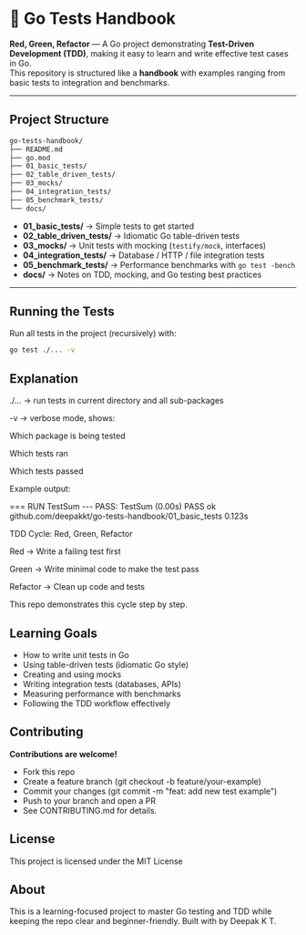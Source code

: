 # 🧪 Go Tests Handbook

**Red, Green, Refactor** — A Go project demonstrating **Test-Driven Development (TDD)**, making it easy to learn and write effective test cases in Go.  
This repository is structured like a **handbook** with examples ranging from basic tests to integration and benchmarks.

---

## Project Structure

```bash
go-tests-handbook/
├── README.md
├── go.mod
├── 01_basic_tests/
├── 02_table_driven_tests/
├── 03_mocks/
├── 04_integration_tests/
├── 05_benchmark_tests/
└── docs/

```

- **01_basic_tests/** → Simple tests to get started
- **02_table_driven_tests/** → Idiomatic Go table-driven tests
- **03_mocks/** → Unit tests with mocking (`testify/mock`, interfaces)
- **04_integration_tests/** → Database / HTTP / file integration tests
- **05_benchmark_tests/** → Performance benchmarks with `go test -bench`
- **docs/** → Notes on TDD, mocking, and Go testing best practices

---

## Running the Tests

Run all tests in the project (recursively) with:

```bash
go test ./... -v

```

## Explanation

./... → run tests in current directory and all sub-packages

-v → verbose mode, shows:

Which package is being tested

Which tests ran

Which tests passed

Example output:

=== RUN TestSum
--- PASS: TestSum (0.00s)
PASS
ok github.com/deepakkt/go-tests-handbook/01_basic_tests 0.123s

TDD Cycle: Red, Green, Refactor

Red → Write a failing test first

Green → Write minimal code to make the test pass

Refactor → Clean up code and tests

This repo demonstrates this cycle step by step.

## Learning Goals

- How to write unit tests in Go
- Using table-driven tests (idiomatic Go style)
- Creating and using mocks
- Writing integration tests (databases, APIs)
- Measuring performance with benchmarks
- Following the TDD workflow effectively

## Contributing

**Contributions are welcome!**

- Fork this repo
- Create a feature branch (git checkout -b feature/your-example)
- Commit your changes (git commit -m "feat: add new test example")
- Push to your branch and open a PR
- See CONTRIBUTING.md for details.

## License

This project is licensed under the MIT License

## About

This is a learning-focused project to master Go testing and TDD while keeping the repo clear and beginner-friendly.
Built with by Deepak K T.
